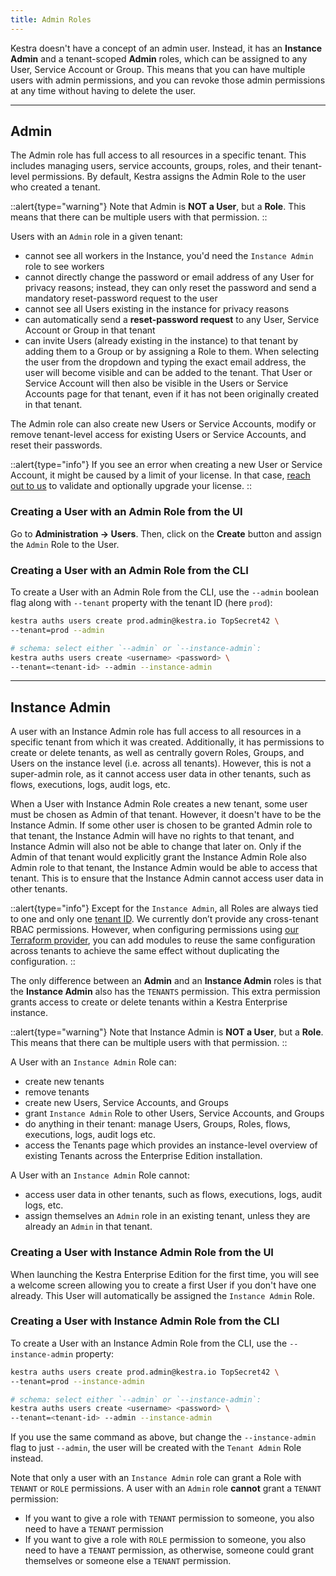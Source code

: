 ```yaml
---
title: Admin Roles
---
```


Kestra doesn't have a concept of an admin user. Instead, it has an **Instance Admin** and a tenant-scoped **Admin** roles, which can be assigned to any User, Service Account or Group. This means that you can have multiple users with admin permissions, and you can revoke those admin permissions at any time without having to delete the user.

---

## Admin

The Admin role has full access to all resources in a specific tenant. This includes managing users, service accounts, groups, roles, and their tenant-level permissions. By default, Kestra assigns the Admin Role to the user who created a tenant.

::alert{type="warning"}
Note that Admin is **NOT a User**, but a **Role**. This means that there can be multiple users with that permission.
::

Users with an `Admin` role in a given tenant:
- cannot see all workers in the Instance, you'd need the `Instance Admin` role to see workers
- cannot directly change the password or email address of any User for privacy reasons; instead, they can only reset the password and send a mandatory reset-password request to the user
- cannot see all Users existing in the instance for privacy reasons
- can automatically send a **reset-password request** to any User, Service Account or Group in that tenant
- can invite Users (already existing in the instance) to that tenant by adding them to a Group or by assigning a Role to them. When selecting the user from the dropdown and typing the exact email address, the user will become visible and can be added to the tenant. That User or Service Account will then also be visible in the Users or Service Accounts page for that tenant, even if it has not been originally created in that tenant.

The Admin role can also create new Users or Service Accounts, modify or remove tenant-level access for existing Users or Service Accounts, and reset their passwords.

::alert{type="info"}
If you see an error when creating a new User or Service Account, it might be caused by a limit of your license. In that case, [reach out to us](https://kestra.io/contact-us) to validate and optionally upgrade your license.
::


### Creating a User with an Admin Role from the UI

Go to **Administration -> Users**. Then, click on the **Create** button and assign the `Admin` Role to the User.


### Creating a User with an Admin Role from the CLI

To create a User with an Admin Role from the CLI, use the `--admin` boolean flag along with `--tenant` property with the tenant ID (here `prod`):

```bash
kestra auths users create prod.admin@kestra.io TopSecret42 \
--tenant=prod --admin

# schema: select either `--admin` or `--instance-admin`:
kestra auths users create <username> <password> \
--tenant=<tenant-id> --admin --instance-admin
```

---

## Instance Admin

A user with an Instance Admin role has full access to all resources in a specific tenant from which it was created. Additionally, it has permissions to create or delete tenants, as well as centrally govern Roles, Groups, and Users on the instance level (i.e. across all tenants). However, this is not a super-admin role, as it cannot access user data in other tenants, such as flows, executions, logs, audit logs, etc.

When a User with Instance Admin Role creates a new tenant, some user must be chosen as Admin of that tenant. However, it doesn't have to be the Instance Admin. If some other user is chosen to be granted Admin role to that tenant, the Instance Admin will have no rights to that tenant, and Instance Admin will also not be able to change that later on. Only if the Admin of that tenant would explicitly grant the Instance Admin Role also Admin role to that tenant, the Instance Admin would be able to access that tenant. This is to ensure that the Instance Admin cannot access user data in other tenants.

::alert{type="info"}
Except for the `Instance Admin`, all Roles are always tied to one and only one [tenant ID](../03.tenants.md). We currently don’t provide any cross-tenant RBAC permissions. However, when configuring permissions using [our Terraform provider](https://registry.terraform.io/providers/kestra-io/kestra/latest), you can add modules to reuse the same configuration across tenants to achieve the same effect without duplicating the configuration.
::

The only difference between an **Admin** and an **Instance Admin** roles is that the **Instance Admin** also has the `TENANTS` permission. This extra permission grants access to create or delete tenants within a Kestra Enterprise instance.

::alert{type="warning"}
Note that Instance Admin is **NOT a User**, but a **Role**. This means that there can be multiple users with that permission.
::

A User with an `Instance Admin` Role can:
- create new tenants
- remove tenants
- create new Users, Service Accounts, and Groups
- grant `Instance Admin` Role to other Users, Service Accounts, and Groups
- do anything in their tenant: manage Users, Groups, Roles, flows, executions, logs, audit logs etc.
- access the Tenants page which provides an instance-level overview of existing Tenants across the Enterprise Edition installation.

A User with an `Instance Admin` Role cannot:
- access user data in other tenants, such as flows, executions, logs, audit logs, etc.
- assign themselves an `Admin` role in an existing tenant, unless they are already an `Admin` in that tenant.


### Creating a User with Instance Admin Role from the UI

When launching the Kestra Enterprise Edition for the first time, you will see a welcome screen allowing you to create a first User if you don't have one already. This User will automatically be assigned the `Instance Admin` Role.

### Creating a User with Instance Admin Role from the CLI

To create a User with an Instance Admin Role from the CLI, use the `--instance-admin` property:

```bash
kestra auths users create prod.admin@kestra.io TopSecret42 \
--tenant=prod --instance-admin

# schema: select either `--admin` or `--instance-admin`:
kestra auths users create <username> <password> \
--tenant=<tenant-id> --admin --instance-admin
```

If you use the same command as above, but change the `--instance-admin` flag to just `--admin`, the user will be created with the `Tenant Admin` Role instead.

Note that only a user with an `Instance Admin` role can grant a Role with `TENANT` or `ROLE` permissions. A user with an `Admin` role **cannot** grant a `TENANT` permission:
  - If you want to give a role with `TENANT` permission to someone, you also need to have a `TENANT` permission
  - If you want to give a role with `ROLE` permission to someone, you also need to have a `TENANT` permission, as otherwise, someone could grant themselves or someone else a `TENANT` permission.

